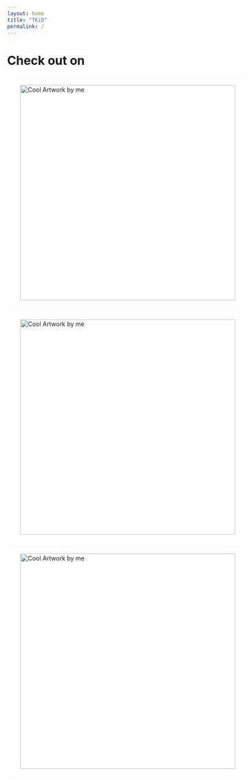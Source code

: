 ```yaml
---
layout: home
title: "TKiD"
permalink: /
---
```

<style>
.link-button {
    display: inline-block;
    background-color: white;
    padding: 12px 20px;
    margin: 10px;
  }
</style>
<h1>Check out on</h1>

<div class="link-button">
<a class="linkhai" href="https://www.redbubble.com/people/redlii/shop"><img width="500px" height="auto" src="https://redbubble.design/static/media/RB_Default_RGB.11b3c184.svg" alt="Cool Artwork by me"/></a>
</div>

<div class="link-button">
<a class="linkhai" href="https://www.teepublic.com/user/tkid"><img width="500px" height="auto" src="https://assets.teepublic.com/assets/logos/tp-full-@2x-319ca2602fc9fdb9852cf714a32686fedd7a9c66ffdd2c3dacdf3aee2450de2c.png" alt="Cool Artwork by me"/></a>
</div>
<div class="link-button">
<a class="linkhai" href="https://tkid.threadless.com/"><img width="500px" height="auto" src="https://cdn-media.threadless.com/images/magenta-logo.webp" alt="Cool Artwork by me"/></a>
</div>

